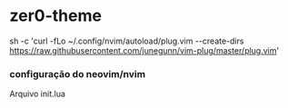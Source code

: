 # zer0-theme

sh -c 'curl -fLo ~/.config/nvim/autoload/plug.vim --create-dirs \
       https://raw.githubusercontent.com/junegunn/vim-plug/master/plug.vim'

### configuração do neovim/nvim 

<p>Arquivo init.lua</p>
